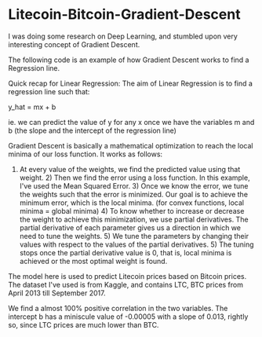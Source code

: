 # Litecoin-Bitcoin-Gradient-Descent
I was doing some research on Deep Learning, and stumbled upon very interesting concept of Gradient Descent.

The following code is an example of how Gradient Descent works to find a Regression line.

Quick recap for Linear Regression: The aim of Linear Regression is to find a regression line such that:

y_hat = mx + b

ie. we can predict the value of y for any x once we have the variables m and b (the slope and the intercept of the regression line)

Gradient Descent is basically a mathematical optimization to reach the local minima of our loss function. It works as follows:

1) At every value of the weights, we find the predicted value using that weight. 2) Then we find the error using a loss function. In this example, I've used the Mean Squared Error. 3) Once we know the error, we tune the weights such that the error is minimized. Our goal is to achieve the minimum error, which is the local minima. (for convex functions, local minima = global minima) 4) To know whether to increase or decrease the weight to achieve this minimization, we use partial derivatives. The partial derivative of each parameter gives us a direction in which we need to tune the weights. 5) We tune the parameters by changing their values with respect to the values of the partial derivatives. 5) The tuning stops once the partial derivative value is 0, that is, local minima is achieved or the most optimal weight is found.

The model here is used to predict Litecoin prices based on Bitcoin prices. The dataset I've used is from Kaggle, and contains LTC, BTC prices from April 2013 till September 2017.

We find a almost 100% positive correlation in the two variables. The intercept b has a miniscule value of -0.00005 with a slope of 0.013, rightly so, since LTC prices are much lower than BTC.
